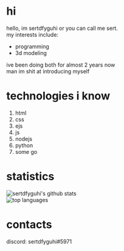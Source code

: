 # hi
hello, im sertdfyguhi or you can call me sert.    
my interests include:
- programming
- 3d modeling  

ive been doing both for almost 2 years now  
man im shit at introducing myself

# technologies i know
1. html
2. css
3. ejs
4. js
5. nodejs
6. python
7. some go

# statistics
![sertdfyguhi's github stats](https://github-readme-stats.vercel.app/api?username=sertdfyguhi&show_icons=true&theme=material-palenight)  
![top languages](https://github-readme-stats.vercel.app/api/top-langs/?username=sertdfyguhi&theme=material-palenight&layout=compact)  

# contacts
discord: sertdfyguhi#5971
